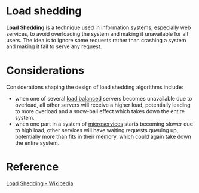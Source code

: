 # Load shedding

**Load Shedding** is a technique used in information systems, especially web services, to avoid overloading the system and making it unavailable for all users. The idea is to ignore some requests rather than crashing a system and making it fail to serve any request.

# Considerations

Considerations shaping the design of load shedding algorithms include:

- when one of several [load balanced](https://en.wikipedia.org/wiki/Load_balancing_(computing)) servers becomes unavailable due to overload, all other servers will receive a higher load, potentially leading to more overload and a snow-ball effect which takes down the entire system.
- when one part in a system of [microservices](https://en.wikipedia.org/wiki/Microservices) starts becoming slower due to high load, other services will have waiting requests queuing up, potentially more than fits in their memory, which could again take down the entire system.

# Reference

[Load Shedding - Wikipedia](https://en.wikipedia.org/wiki/Load_Shedding)